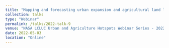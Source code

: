 ```yaml
---
title: "Mapping and forecasting urban expansion and agricultural land loss (Co-presenter)"
collection: talks
type: "Webinar"
permalink: /talks/2022-talk-9
venue: "NASA LCLUC Urban and Agriculture Hotspots Webinar Series - 2022"
date: 2022-05-03
location: "Online"
---
```

